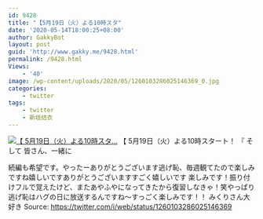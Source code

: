 ```yaml
---
id: 9428
title: "【5月19日（火）よる10時スタ"
date: '2020-05-14T18:00:25+08:00'
author: GakkyBot
layout: post
guid: 'http://www.gakky.me/9428.html'
permalink: /9428.html
Views:
    - '40'
image: /wp-content/uploads/2020/05/1260103286025146369_0.jpg
categories:
    - twitter
tags:
    - twitter
    - 新垣结衣
---
```


[![【
5月19日（火）よる10時スタ...](http://www.yui-aragaki.org/wp-content/uploads/2020/05/1260103286025146369_0.jpg)](http://www.yui-aragaki.org/wp-content/uploads/2020/05/1260103286025146369_0.jpg)
【
5月19日（火）よる10時スタート！
『
そして
皆さん、一緒に

続編も希望です。やったーありがとうございます逃げ恥、毎週観てたので楽しみですね嬉しいですありがとうございますすごく嬉しいです
楽しみです！振り付けフルで覚えたけど、またあやふやになってきたから復習しなきゃ！笑やっぱり逃げ恥はハグの日に放送するんですね〜すっごく楽しみです！！
みくりさん大好き
Source: <https://twitter.com/i/web/status/1260103286025146369>

